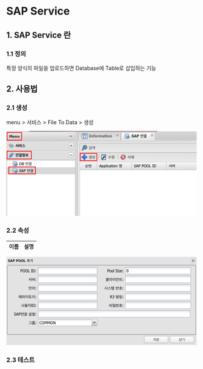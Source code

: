 # SAP Service
## 1. SAP Service 란
### 1.1 정의
특정 양식의 파일을 업로드하면 Database에 Table로 삽입하는 기능

## 2. 사용법
### 2.1 생성
menu > 서비스 > File To Data > 생성

![Service Create](./images/02-service-sap-01.png)

### 2.2 속성

| 이름 | 설명 |
|:---:|---|

![Attribute](./images/02-service-sap-02.png)

### 2.3 테스트